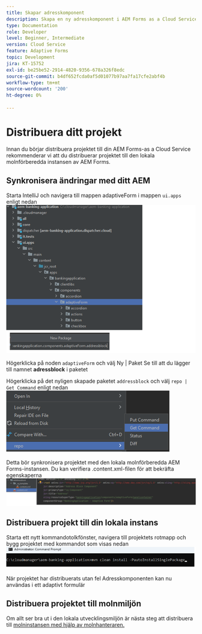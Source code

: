 ```yaml
---
title: Skapar adresskomponent
description: Skapa en ny adresskomponent i AEM Forms as a Cloud Service
type: Documentation
role: Developer
level: Beginner, Intermediate
version: Cloud Service
feature: Adaptive Forms
topic: Development
jira: KT-15752
exl-id: be25be52-2914-4820-9356-678a326f8edc
source-git-commit: b4df652fcda0af5d01077b97aa7fa17cfe2abf4b
workflow-type: tm+mt
source-wordcount: '200'
ht-degree: 0%

---
```


# Distribuera ditt projekt

Innan du börjar distribuera projektet till din AEM Forms-as a Cloud Service rekommenderar vi att du distribuerar projektet till den lokala molnförberedda instansen av AEM Forms.

## Synkronisera ändringar med ditt AEM

Starta IntelliJ och navigera till mappen adaptiveForm i mappen ``ui.apps`` enligt nedan
![ Intellij ](assets/intellij.png)

Högerklicka på noden ``adaptiveForm`` och välj Ny | Paket
Se till att du lägger till namnet **adressblock** i paketet

Högerklicka på det nyligen skapade paketet ``addressblock`` och välj ``repo | Get Command`` enligt nedan
![repo-sync](assets/sync-repo.png)

Detta bör synkronisera projektet med den lokala molnförberedda AEM Forms-instansen. Du kan verifiera .content.xml-filen för att bekräfta egenskaperna
![efter-synkronisering](assets/after-sync.png)

## Distribuera projekt till din lokala instans

Starta ett nytt kommandotolkfönster, navigera till projektets rotmapp och bygg projektet med kommandot som visas nedan
![distribuera](assets/build-project.png)

När projektet har distribuerats utan fel
Adresskomponenten kan nu användas i ett adaptivt formulär

## Distribuera projektet till molnmiljön

Om allt ser bra ut i den lokala utvecklingsmiljön är nästa steg att distribuera till [molninstansen med hjälp av molnhanteraren.](https://experienceleague.adobe.com/en/docs/experience-manager-learn/cloud-service/forms/developing-for-cloud-service/push-project-to-cloud-manager-git)
